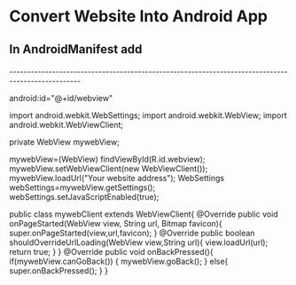 # Convert Website Into Android App

<h2>In AndroidManifest add</h2>
<h4><uses-permission  android:name="android.permission.INTERNET"></uses-permission></h4>
--------------------------------------------------------------------------------------------------


android:id="@+id/webview"

import android.webkit.WebSettings; 
import android.webkit.WebView; 
import android.webkit.WebViewClient;


private WebView mywebView;


 mywebView=(WebView) findViewById(R.id.webview);
 mywebView.setWebViewClient(new WebViewClient());
 mywebView.loadUrl("Your website address");
 WebSettings webSettings=mywebView.getSettings();
 webSettings.setJavaScriptEnabled(true);
 
 
 public class mywebClient extends WebViewClient{
        @Override
        public void onPageStarted(WebView view, String url, Bitmap favicon){
            super.onPageStarted(view,url,favicon);
        }
        @Override
        public boolean shouldOverrideUrlLoading(WebView view,String url){
            view.loadUrl(url);
            return true;
        }
    }
@Override
    public void onBackPressed(){
        if(mywebView.canGoBack()) {
            mywebView.goBack();
        }
    else{
        super.onBackPressed();
            }
}
